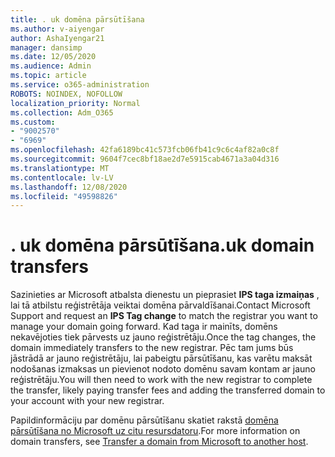 ```yaml
---
title: . uk domēna pārsūtīšana
ms.author: v-aiyengar
author: AshaIyengar21
manager: dansimp
ms.date: 12/05/2020
ms.audience: Admin
ms.topic: article
ms.service: o365-administration
ROBOTS: NOINDEX, NOFOLLOW
localization_priority: Normal
ms.collection: Adm_O365
ms.custom:
- "9002570"
- "6969"
ms.openlocfilehash: 42fa6189bc41c573fcb06fb41c9c6c4af82a0c8f
ms.sourcegitcommit: 9604f7cec8bf18ae2d7e5915cab4671a3a04d316
ms.translationtype: MT
ms.contentlocale: lv-LV
ms.lasthandoff: 12/08/2020
ms.locfileid: "49598826"
---
```

# <a name="uk-domain-transfers"></a><span data-ttu-id="5d174-102">. uk domēna pārsūtīšana</span><span class="sxs-lookup"><span data-stu-id="5d174-102">.uk domain transfers</span></span>

<span data-ttu-id="5d174-103">Sazinieties ar Microsoft atbalsta dienestu un pieprasiet **IPS taga izmaiņas** , lai tā atbilstu reģistrētāja veiktai domēna pārvaldīšanai.</span><span class="sxs-lookup"><span data-stu-id="5d174-103">Contact Microsoft Support and request an **IPS Tag change** to match the registrar you want to manage your domain going forward.</span></span> <span data-ttu-id="5d174-104">Kad taga ir mainīts, domēns nekavējoties tiek pārvests uz jauno reģistrētāju.</span><span class="sxs-lookup"><span data-stu-id="5d174-104">Once the tag changes, the domain immediately transfers to the new registrar.</span></span> <span data-ttu-id="5d174-105">Pēc tam jums būs jāstrādā ar jauno reģistrētāju, lai pabeigtu pārsūtīšanu, kas varētu maksāt nodošanas izmaksas un pievienot nodoto domēnu savam kontam ar jauno reģistrētāju.</span><span class="sxs-lookup"><span data-stu-id="5d174-105">You will then need to work with the new registrar to complete the transfer, likely paying transfer fees and adding the transferred domain to your account with your new registrar.</span></span>

<span data-ttu-id="5d174-106">Papildinformāciju par domēnu pārsūtīšanu skatiet rakstā [domēna pārsūtīšana no Microsoft uz citu resursdatoru](https://docs.microsoft.com/microsoft-365/admin/get-help-with-domains/transfer-a-domain-from-microsoft-to-another-host?view=o365-worldwide).</span><span class="sxs-lookup"><span data-stu-id="5d174-106">For more information on domain transfers, see [Transfer a domain from Microsoft to another host](https://docs.microsoft.com/microsoft-365/admin/get-help-with-domains/transfer-a-domain-from-microsoft-to-another-host?view=o365-worldwide).</span></span>
